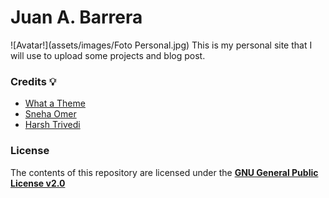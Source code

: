 # Juan A. Barrera
![Avatar!](assets/images/Foto Personal.jpg)
This is my personal site that I will use to upload some projects and blog post.

### Credits :bulb:
* [What a Theme](https://github.com/thedevslot)
* [Sneha Omer](http://sassyecoder.github.io/)
* [Harsh Trivedi](http://harsh98trivedi.github.io/)

### License
The contents of this repository are licensed under the [**GNU General Public License v2.0**](https://github.com/thedevslot/WhatATheme/blob/master/LICENSE)
